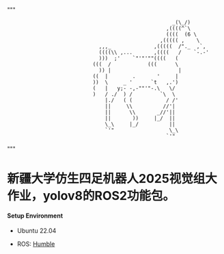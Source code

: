 """

                                                          _(\_/)
                                                        ,((((^`\
                                                        ((((  (6 \
                                                      ,((((( ,    \
                                  ,,,_              ,(((((  /"._  ,`,
                                  ((((\\ ,...       ,((((   /    `-.-'
                                  )))  ;'    `"'"'""((((   (      
                                (((  /            (((      \
                                  )) |                      |
                                ((  |        .       '     |
                                ))  \     _ '      `t   ,.')
                                (   |   y;- -,-""'"-.\   \/
                                )   / ./  ) /         `\  \
                                    |./   ( (           / /'
                                    ||     \\          //'|
                                    ||      \\       _//'||
                                    ||       ))     |_/  ||
                                    \_\     |_/          ||
                                    `'"                  \_\
                                                        `'"

"""
# 新疆大学仿生四足机器人2025视觉组大作业，yolov8的ROS2功能包。

#### Setup Environment



- Ubuntu 22.04

- ROS: [Humble](https://docs.ros.org/en/humble/Installation/Ubuntu-Install-Debs.html)